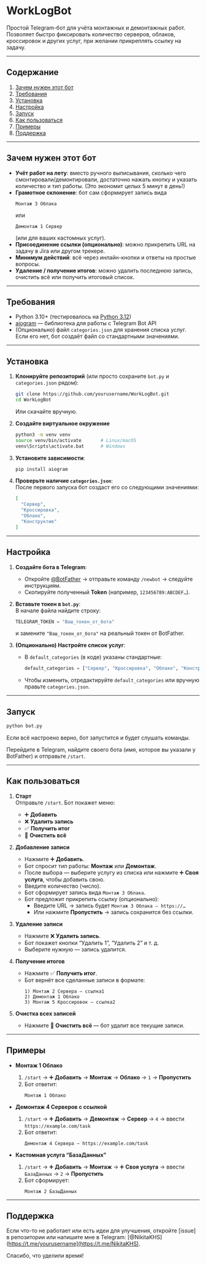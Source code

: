 # WorkLogBot

Простой Telegram-бот для учёта монтажных и демонтажных работ. Позволяет быстро фиксировать количество серверов, облаков, кроссировок и других услуг, при желании прикреплять ссылку на задачу.

---

## Содержание

1. [Зачем нужен этот бот](#зачем-нужен-этот-бот)  
2. [Требования](#требования)  
3. [Установка](#установка)  
4. [Настройка](#настройка)  
5. [Запуск](#запуск)  
6. [Как пользоваться](#как-пользоваться)  
7. [Примеры](#примеры)  
8. [Поддержка](#поддержка)  

---

## Зачем нужен этот бот

- **Учёт работ на лету**: вместо ручного выписывания, сколько чего смонтировали/демонтировали, достаточно нажать кнопку и указать количество и тип работы. (Это экономит целых 5 минут в день!) 
- **Грамотное склонение**: бот сам сформирует запись вида  
  ```
  Монтаж 3 Облака
  ```
  или  
  ```
  Демонтаж 1 Сервер
  ```
  (или для ваших кастомных услуг).  
- **Присоединение ссылки (опционально)**: можно прикрепить URL на задачу в Jira или другом трекере.  
- **Минимум действий**: всё через инлайн-кнопки и ответы на простые вопросы.  
- **Удаление / получение итогов**: можно удалить последнюю запись, очистить всё или получить итоговый список.

---

## Требования

- Python 3.10+ (тестировалось на [Python 3.12](https://www.python.org/downloads/))  
- [aiogram](https://docs.aiogram.dev/) — библиотека для работы с Telegram Bot API  
- (Опционально) файл `categories.json` для хранения списка услуг. Если его нет, бот создаёт файл со стандартными значениями.

---

## Установка

1. **Клонируйте репозиторий** (или просто сохраните `bot.py` и `categories.json` рядом):  
   ```bash
   git clone https://github.com/yourusername/WorkLogBot.git
   cd WorkLogBot
   ```  
   Или скачайте вручную.

2. **Создайте виртуальное окружение** 
   ```bash
   python3 -m venv venv
   source venv/bin/activate       # Linux/macOS
   venv\Scripts\activate.bat      # Windows
   ```

3. **Установите зависимости**:  
   ```bash
   pip install aiogram
   ```

4. **Проверьте наличие `categories.json`**:  
   После первого запуска бот создаст его со следующими значениями:
   ```json
   [
     "Сервер",
     "Кроссировка",
     "Облако",
     "Конструктив"
   ]
   ```

---

## Настройка

1. **Создайте бота в Telegram**:  
   - Откройте [@BotFather](https://t.me/BotFather) → отправьте команду `/newbot` → следуйте инструкциям.  
   - Скопируйте полученный **Token** (например, `123456789:ABCDEF…`).

2. **Вставьте токен в `bot.py`**:  
   В начале файла найдите строку:
   ```python
   TELEGRAM_TOKEN = "Ваш_токен_от_бота"
   ```
   и замените `"Ваш_токен_от_бота"` на реальный токен от BotFather.

3. **(Опционально) Настройте список услуг**:  
   - В `default_categories` (в коде) указаны стандартные:
     ```python
     default_categories = ["Сервер", "Кроссировка", "Облако", "Конструктив"]
     ```
   - Чтобы изменить, отредактируйте `default_categories` или вручную правьте `categories.json`.

---

## Запуск

```bash
python bot.py
```

Если всё настроено верно, бот запустится и будет слушать команды.

Перейдите в Telegram, найдите своего бота (имя, которое вы указали у BotFather) и отправьте `/start`.

---

## Как пользоваться

1. **Старт**  
   Отправьте `/start`. Бот покажет меню:  
   - ➕ **Добавить**  
   - ❌ **Удалить запись**  
   - ✅ **Получить итог**  
   - 🧹 **Очистить всё**

2. **Добавление записи**  
   - Нажмите ➕ **Добавить**.  
   - Бот спросит тип работы: **Монтаж** или **Демонтаж**.  
   - После выбора — выберите услугу из списка или нажмите ➕ **Своя услуга**, чтобы добавить свою.  
   - Введите количество (число).  
   - Бот сформирует запись вида `Монтаж 3 Облака`.  
   - Бот предложит прикрепить ссылку (опционально):  
     - Введите URL → запись будет `Монтаж 3 Облака – https://…`  
     - Или нажмите **Пропустить** → запись сохранится без ссылки.

3. **Удаление записи**  
   - Нажмите ❌ **Удалить запись**.  
   - Бот покажет кнопки “Удалить 1”, “Удалить 2” и т. д.  
   - Выберите нужную — запись удалится.

4. **Получение итогов**  
   - Нажмите ✅ **Получить итог**.  
   - Бот вернёт все сделанные записи в формате:  
     ```
     1) Монтаж 2 Сервера – ссылка1
     2) Демонтаж 1 Облако
     3) Монтаж 5 Кроссировок – ссылка2
     ```

5. **Очистка всех записей**  
   - Нажмите 🧹 **Очистить всё** — бот удалит все текущие записи.

---

## Примеры

- **Монтаж 1 Облако**  
  1. `/start` → ➕ **Добавить** → **Монтаж** → **Облако** → `1` → **Пропустить**  
  2. Бот ответит:  
     ```
     Монтаж 1 Облако
     ```

- **Демонтаж 4 Серверов с ссылкой**  
  1. `/start` → ➕ **Добавить** → **Демонтаж** → **Сервер** → `4` → ввести `https://example.com/task`  
  2. Бот ответит:  
     ```
     Демонтаж 4 Сервера – https://example.com/task
     ```

- **Кастомная услуга “БазаДанных”**  
  1. `/start` → ➕ **Добавить** → **Монтаж** → ➕ **Своя услуга** → ввести `БазаДанных` → `2` → **Пропустить**  
  2. Бот сформирует:  
     ```
     Монтаж 2 БазыДанных
     ```

---

## Поддержка

Если что-то не работает или есть идеи для улучшения, откройте [issue] в репозитории или напишите мне в Telegram: [@NikitaKHS](https://t.me/yourusername](https://t.me/NikitaKHS).

Спасибо, что уделили время!
